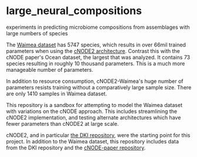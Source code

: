 # large_neural_compositions
 experiments in predicting microbiome compositions from assemblages with large numbers of species

The [Waimea dataset](https://github.com/peterjsadowski/Tutorial-Microbiome/tree/main/data/waimea) has 5747 species, which results in over 66mil trained parameters when using the [cNODE2 architecture](https://www.ncbi.nlm.nih.gov/pmc/articles/PMC10055077/). Contrast this with the cNODE paper's Ocean dataset, the largest that was analyzed. It contains 73 species resulting in roughly 10 thousand parameters. This is a much more manageable number of parameters. 

In addition to resource consumption, cNODE2-Waimea's huge number of parameters resists training without a comparatively large sample size. There are only 1410 samples in Waimea dataset.

This repository is a sandbox for attempting to model the Waimea dataset with variations on the cNODE approach. This includes streamlining the cNODE2 implementation, and testing alternate architectures which have fewer parameters than cNODE2 at large scale.

cNODE2, and in particular [the DKI repository](https://github.com/spxuw/DKI), were the starting point for this project.
In addition to the Waimea dataset, this repository includes data from the DKI repository and the [cNODE-paper repository](https://github.com/michel-mata/cNODE-paper).

